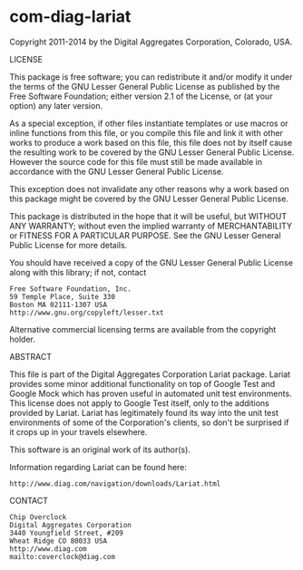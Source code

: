com-diag-lariat
===============

Copyright 2011-2014 by the Digital Aggregates Corporation, Colorado, USA.

LICENSE

This package is free software; you can redistribute it and/or
modify it under the terms of the GNU Lesser General Public
License as published by the Free Software Foundation; either
version 2.1 of the License, or (at your option) any later version.

As a special exception, if other files instantiate templates or
use macros or inline functions from this file, or you compile
this file and link it with other works to produce a work based on
this file, this file does not by itself cause the resulting work
to be covered by the GNU Lesser General Public License. However
the source code for this file must still be made available in
accordance with the GNU Lesser General Public License.

This exception does not invalidate any other reasons why a work
based on this package might be covered by the GNU Lesser General
Public License.

This package is distributed in the hope that it will be useful,
but WITHOUT ANY WARRANTY; without even the implied warranty of
MERCHANTABILITY or FITNESS FOR A PARTICULAR PURPOSE. See the
GNU Lesser General Public License for more details.

You should have received a copy of the GNU Lesser General Public
License along with this library; if not, contact

    Free Software Foundation, Inc.
    59 Temple Place, Suite 330
    Boston MA 02111-1307 USA
    http://www.gnu.org/copyleft/lesser.txt

Alternative commercial licensing terms are available from the copyright
holder.

ABSTRACT

This file is part of the Digital Aggregates Corporation Lariat package.
Lariat provides some minor additional functionality on top of Google Test
and Google Mock which has proven useful in automated unit test environments.
This license does not apply to Google Test itself, only to the additions
provided by Lariat. Lariat has legitimately found its way into the unit
test environments of some of the Corporation's clients, so don't be
surprised if it crops up in your travels elsewhere.

This software is an original work of its author(s).

Information regarding Lariat can be found here:

    http://www.diag.com/navigation/downloads/Lariat.html

CONTACT

    Chip Overclock
    Digital Aggregates Corporation
    3440 Youngfield Street, #209
    Wheat Ridge CO 80033 USA
    http://www.diag.com
    mailto:coverclock@diag.com
